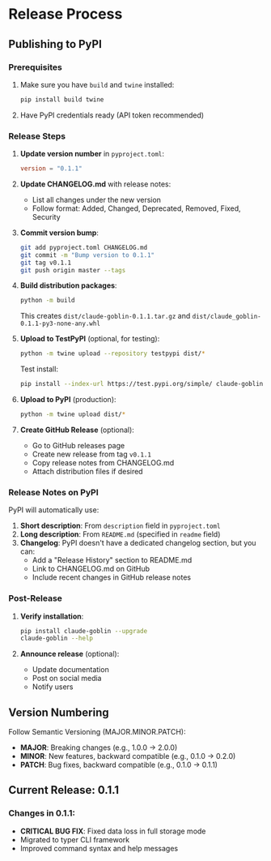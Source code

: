 # Release Process

## Publishing to PyPI

### Prerequisites
1. Make sure you have `build` and `twine` installed:
   ```bash
   pip install build twine
   ```

2. Have PyPI credentials ready (API token recommended)

### Release Steps

1. **Update version number** in `pyproject.toml`:
   ```toml
   version = "0.1.1"
   ```

2. **Update CHANGELOG.md** with release notes:
   - List all changes under the new version
   - Follow format: Added, Changed, Deprecated, Removed, Fixed, Security

3. **Commit version bump**:
   ```bash
   git add pyproject.toml CHANGELOG.md
   git commit -m "Bump version to 0.1.1"
   git tag v0.1.1
   git push origin master --tags
   ```

4. **Build distribution packages**:
   ```bash
   python -m build
   ```
   This creates `dist/claude-goblin-0.1.1.tar.gz` and `dist/claude_goblin-0.1.1-py3-none-any.whl`

5. **Upload to TestPyPI** (optional, for testing):
   ```bash
   python -m twine upload --repository testpypi dist/*
   ```

   Test install:
   ```bash
   pip install --index-url https://test.pypi.org/simple/ claude-goblin
   ```

6. **Upload to PyPI** (production):
   ```bash
   python -m twine upload dist/*
   ```

7. **Create GitHub Release** (optional):
   - Go to GitHub releases page
   - Create new release from tag `v0.1.1`
   - Copy release notes from CHANGELOG.md
   - Attach distribution files if desired

### Release Notes on PyPI

PyPI will automatically use:
1. **Short description**: From `description` field in `pyproject.toml`
2. **Long description**: From `README.md` (specified in `readme` field)
3. **Changelog**: PyPI doesn't have a dedicated changelog section, but you can:
   - Add a "Release History" section to README.md
   - Link to CHANGELOG.md on GitHub
   - Include recent changes in GitHub release notes

### Post-Release

1. **Verify installation**:
   ```bash
   pip install claude-goblin --upgrade
   claude-goblin --help
   ```

2. **Announce release** (optional):
   - Update documentation
   - Post on social media
   - Notify users

## Version Numbering

Follow Semantic Versioning (MAJOR.MINOR.PATCH):
- **MAJOR**: Breaking changes (e.g., 1.0.0 → 2.0.0)
- **MINOR**: New features, backward compatible (e.g., 0.1.0 → 0.2.0)
- **PATCH**: Bug fixes, backward compatible (e.g., 0.1.0 → 0.1.1)

## Current Release: 0.1.1

### Changes in 0.1.1:
- **CRITICAL BUG FIX**: Fixed data loss in full storage mode
- Migrated to typer CLI framework
- Improved command syntax and help messages
